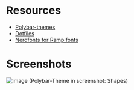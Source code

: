 # Resources
* [Polybar-themes](https://github.com/adi1090x/polybar-themes)
* [Dotfiles](https://gitlab.com/dwt1/dotfiles/-/blob/master/.config/polybar/config)
* [Nerdfonts for Ramp fonts](https://www.nerdfonts.com)

# Screenshots
![image](https://user-images.githubusercontent.com/46086050/117277550-9d694900-ae7d-11eb-8218-0df1bd2ee6b7.png)
(Polybar-Theme in screenshot: Shapes)

